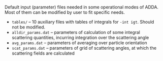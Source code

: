 Default input (parameter) files needed in some operational modes of ADDA. Most of them can be modified by user to fit specific needs.
* `tables/` – 10 auxiliary files with tables of integrals for `-int igt`. Should not be modified.
* `alldir_params.dat` – parameters of calculation of some integral scattering quantities, incurring integration over the scattering angle
* `avg_params.dat` – parameters of averaging over particle orientation
* `scat_params.dat` – parameters of grid of scattering angles, at which the scattering fields are calculated